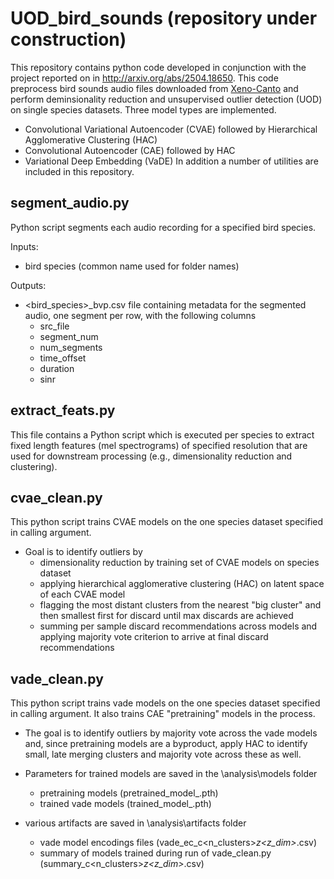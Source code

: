 # UOD_bird_sounds (repository under construction)
This repository contains python code developed in conjunction with the project reported on in http://arxiv.org/abs/2504.18650. This code preprocess bird sounds audio files downloaded from [Xeno-Canto](https://xeno-canto.org/) and perform deminsionality reduction and unsupervised outlier detection (UOD) on single species datasets. Three model types are implemented.
* Convolutional Variational Autoencoder (CVAE) followed by Hierarchical Agglomerative Clustering (HAC)
* Convolutional Autoencoder (CAE) followed by HAC
* Variational Deep Embedding (VaDE) 
In addition a number of utilities are included in this repository.

## segment_audio.py  
Python script segments each audio recording for a specified bird species.

Inputs:
* bird species (common name used for folder names)

Outputs:
* <bird_species>_bvp.csv file containing metadata for the segmented audio, one segment per row, with the following columns
    + src_file	
    + segment_num	
    + num_segments	
    + time_offset	
    + duration	
    + sinr	

## extract_feats.py
This file contains a Python script which is executed per species to extract fixed length features (mel spectrograms) of specified resolution that are used for downstream processing (e.g., dimensionality reduction and clustering).

## cvae_clean.py 
This python script trains CVAE models on the one species dataset specified in calling argument.
- Goal is to identify outliers by 
     * dimensionality reduction by training set of CVAE models on species dataset 
     * applying hierarchical agglomerative clustering (HAC) on latent space of each CVAE model
     * flagging the most distant clusters from the nearest "big cluster" and then smallest first for discard until max discards are achieved
     * summing per sample discard recommendations across models and applying majority vote criterion to arrive at final discard recommendations

## vade_clean.py 
This python script trains vade models on the one species dataset specified in calling argument. It also trains CAE "pretraining" models in the process. 
- The goal is to identify outliers by majority vote across the vade models and, since pretraining models are a byproduct, apply HAC to identify small, late merging clusters and majority vote across these as well. 
- Parameters for trained models are saved in the <species>\analysis\models folder 
     * pretraining models (pretrained_model_<timestamp>.pth)
     * trained vade models (trained_model_<timestamp>.pth)

- various artifacts are saved in <species>\analysis\artifacts folder
     * vade model encodings files (vade_ec_c<n_clusters>_z<z_dim>_<timestamp>.csv)
     * summary of models trained during run of vade_clean.py (summary_c<n_clusters>_z<z_dim>_<timestamp>.csv)
